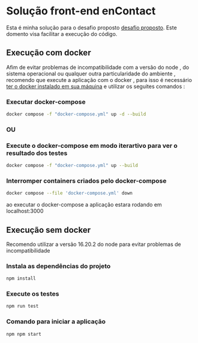 # Solução front-end enContact

Esta é minha solução para o desafio proposto [desafio proposto](https://github.com/EnkiGroup/DesafioReactFrontendJunior2024).
Este domento visa facilitar a execução do código.

## Execução com docker

Afim de evitar problemas de incompatibilidade com a versão do node , do sistema operacional ou qualquer outra particularidade do ambiente , recomendo que execute a aplicação com o docker , para isso é necessário [ter o docker instalado em sua máquina](https://www.docker.com/products/docker-desktop/) e utilizar os seguites comandos :

### Executar docker-compose

```bash
docker compose -f "docker-compose.yml" up -d --build
```
### OU

### Execute o docker-compose em modo iterartivo para ver o resultado dos testes

```bash
docker compose -f "docker-compose.yml" up --build
```

### Interromper containers criados pelo docker-compose

```bash
docker compose --file 'docker-compose.yml' down
```

ao executar o docker-compose a aplicação estara rodando em localhost:3000

## Execução sem docker

Recomendo utilizar a versão 16.20.2 do node para evitar problemas de incompatibilidade

### Instala as dependências do projeto

```bash
npm install
```

### Execute os testes

```bash
npm run test
```


### Comando para iniciar a aplicação

```bash
npm npm start
```
